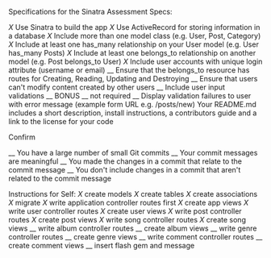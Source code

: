Specifications for the Sinatra Assessment
Specs:

 _X_ Use Sinatra to build the app
 _X_ Use ActiveRecord for storing information in a database
 _X_ Include more than one model class (e.g. User, Post, Category)
 _X_ Include at least one has_many relationship on your User model (e.g. User has_many Posts)
 _X_ Include at least one belongs_to relationship on another model (e.g. Post belongs_to User)
 _X_ Include user accounts with unique login attribute (username or email)
 __ Ensure that the belongs_to resource has routes for Creating, Reading, Updating and Destroying
 __ Ensure that users can't modify content created by other users
 __ Include user input validations
 __ BONUS  __  not required  __  Display validation failures to user with error message (example form URL e.g. /posts/new)
 Your README.md includes a short description, install instructions, a contributors guide and a link to the license for your code

Confirm

 __ You have a large number of small Git commits
 __ Your commit messages are meaningful
 __ You made the changes in a commit that relate to the commit message
 __ You don't include changes in a commit that aren't related to the commit message

 Instructions for Self:
 _X_ create models
 _X_ create tables
 _X_ create associations
 _X_ migrate 
 _X_ write application controller routes first
 _X_ create app views
 _X_ write user controller routes
 _X_ create user views
 _X_ write post controller routes
 _X_ create post views
 _X_ write song controller routes
 _X_ create song views
 __ write album controller routes
 __ create album views
 __ write genre controller routes
 __ create genre views
 __ write comment controller routes
 __ create comment views
 __ insert flash gem and message